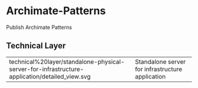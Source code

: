 # Archimate-Patterns
Publish Archimate Patterns

## Technical Layer

|  |  |
|--|--|
| technical%20layer/standalone-physical-server-for-infrastructure-application/detailed_view.svg | Standalone server for infrastructure application |
